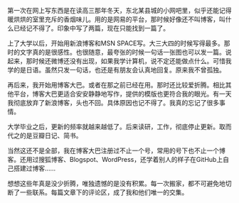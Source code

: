 第一次在网上写东西是在读高三那年冬天，东北某县城的小网吧里，似乎还能记得暖烘烘的室里充斥的香烟味儿。用的是网易的平台，那时候好像还不叫博客，叫什么已经记不得了。印象中写了两篇，现在只能找到一篇了。

上了大学以后，开始用新浪博客和MSN SPACE写。大三大四的时候写得最多。那时的文字真的是很感性。也很随意，最夸张的时候一句话一张图也可以发一篇。说起来，那时候还微博还没有出现，如果我学计算机，说不定还能做点什么。可惜我学的是日语。虽然只发一句话，也还是有朋友会认真地回复。原来我不曾孤独。

再后来，我开始用博客大巴。或者在那之前已经在用。那时还比较爱折腾。相比其他平台，博客大巴更适合安安静静地写作，提供的模版也更符合我的眼光。有一天我彻底放弃了新浪博客，头也不回。具体原因也记不得了。我真的忘记了很多事情。

大学毕业之后，更新的频率就越来越低了。后来读研，工作，彻底停止更新。取而代之的是豆瓣日记、简书。

当然这还不是全部，我在博客大巴注册过不止一个号，常用的号下也不止一个博客。还用过搜狐博客、Blogspot、WordPress，还学着别人的样子在GitHub上自己搭建过博客……

想想这些年真是没少折腾，唯独遗憾的是没有积累。每一次搬家，都不可避免地切断了一些联系。每篇文章下的评论区，成了我和他们唯一的交集。
